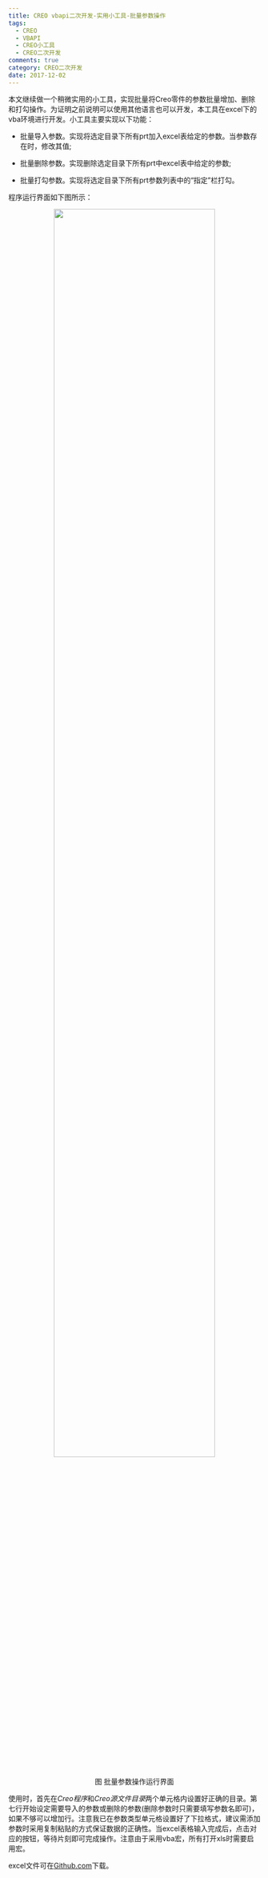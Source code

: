 ```yaml
---
title: CREO vbapi二次开发-实用小工具-批量参数操作
tags:
  - CREO
  - VBAPI
  - CREO小工具
  - CREO二次开发
comments: true
category: CREO二次开发
date: 2017-12-02
---
```


本文继续做一个稍微实用的小工具，实现批量将Creo零件的参数批量增加、删除和打勾操作。为证明之前说明可以使用其他语言也可以开发，本工具在excel下的vba环境进行开发。小工具主要实现以下功能：

+ 批量导入参数。实现将选定目录下所有prt加入excel表给定的参数。当参数存在时，修改其值;

+ 批量删除参数。实现删除选定目录下所有prt中excel表中给定的参数;

+ 批量打勾参数。实现将选定目录下所有prt参数列表中的“指定”栏打勾。

程序运行界面如下图所示：

<div align="center">
    <img src="/img/proe/CreoParamTool.png" style="width:80%" align="center"/>
    <p>图 批量参数操作运行界面</p>
</div>

使用时，首先在*Creo程序*和*Creo源文件目录*两个单元格内设置好正确的目录。第七行开始设定需要导入的参数或删除的参数(删除参数时只需要填写参数名即可)，如果不够可以增加行。注意我已在参数类型单元格设置好了下拉格式，建议需添加参数时采用复制粘贴的方式保证数据的正确性。当excel表格输入完成后，点击对应的按钮，等待片刻即可完成操作。注意由于采用vba宏，所有打开xls时需要启用宏。  

excel文件可在<a href="https://github.com/slacker-HD/creo_vbapi" target="_blank">Github.com</a>下载。